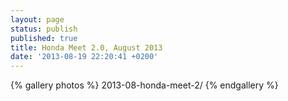 ```yaml
---
layout: page
status: publish
published: true
title: Honda Meet 2.0, August 2013
date: '2013-08-19 22:20:41 +0200'
---
```


{% gallery photos %}
  2013-08-honda-meet-2/
{% endgallery %}

